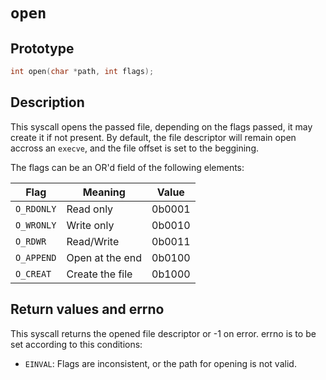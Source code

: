 # `open`

## Prototype

```c
int open(char *path, int flags);
```

## Description

This syscall opens the passed file, depending on the flags passed, it may
create it if not present. By default, the file descriptor will remain open
accross an `execve`, and the file offset is set to the beggining.

The flags can be an OR'd field of the following elements:

| Flag       | Meaning           | Value  |
| ---------- | ----------------- | ------ |
| `O_RDONLY` | Read only         | 0b0001 |
| `O_WRONLY` | Write only        | 0b0010 |
| `O_RDWR`   | Read/Write        | 0b0011 |
| `O_APPEND` | Open at the end   | 0b0100 |
| `O_CREAT`  | Create the file   | 0b1000 |

## Return values and errno

This syscall returns the opened file descriptor or -1 on error.
errno is to be set according to this conditions:

- `EINVAL`: Flags are inconsistent, or the path for opening is not valid.

